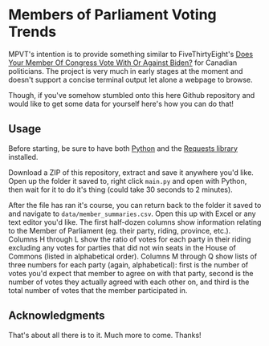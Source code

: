 # Members of Parliament Voting Trends

MPVT's intention is to provide something similar to FiveThirtyEight's [Does Your Member Of Congress Vote With Or Against Biden?](https://projects.fivethirtyeight.com/biden-congress-votes/) for Canadian politicians. The project is very much in early stages at the moment and doesn't support a concise terminal output let alone a webpage to browse. 

Though, if you've somehow stumbled onto this here Github repository and would like to get some data for yourself here's how you can do that!

## Usage

Before starting, be sure to have both [Python](https://www.python.org/) and the [Requests library](https://github.com/psf/requests) installed.

Download a ZIP of this repository, extract and save it anywhere you'd like. Open up the folder it saved to, right click ```main.py``` and open with Python, then wait for it to do it's thing (could take 30 seconds to 2 minutes). 

After the file has ran it's course, you can return back to the folder it saved to and navigate to ```data/member_summaries.csv```. Open this up with Excel or any text editor you'd like. The first half-dozen columns show information relating to the Member of Parliament (eg. their party, riding, province, etc.). Columns H through L show the ratio of votes for each party in their riding excluding any votes for parties that did not win seats in the House of Commons (listed in alphabetical order). Columns M through Q show lists of three numbers for each party (again, alphabetical): first is the number of votes you'd expect that member to agree on with that party, second is the number of votes they actually agreed with each other on, and third is the total number of votes that the member participated in.

## Acknowledgments

That's about all there is to it. Much more to come. Thanks!